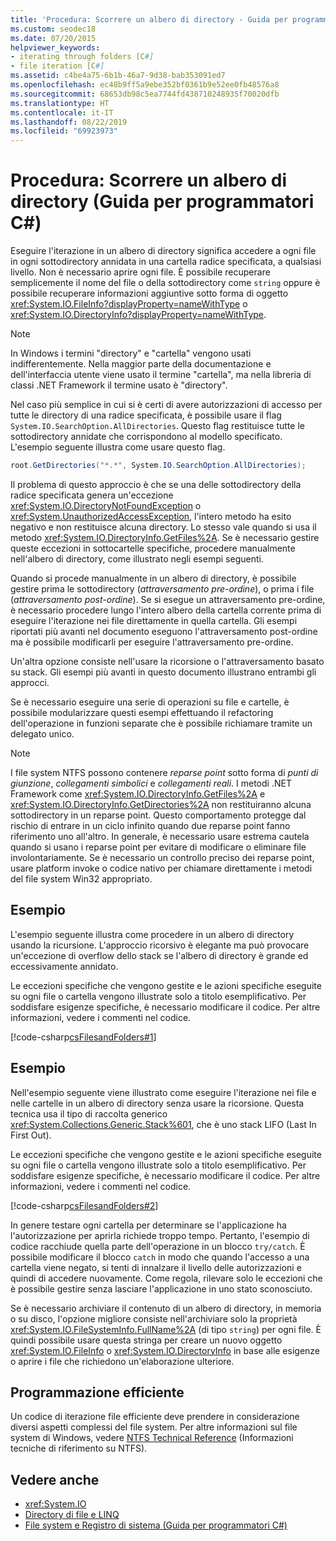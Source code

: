 ```yaml
---
title: 'Procedura: Scorrere un albero di directory - Guida per programmatori C#'
ms.custom: seodec18
ms.date: 07/20/2015
helpviewer_keywords:
- iterating through folders [C#]
- file iteration [C#]
ms.assetid: c4be4a75-6b1b-46a7-9d38-bab353091ed7
ms.openlocfilehash: ec48b9ff5a9ebe352bf0361b9e52ee0fb48576a8
ms.sourcegitcommit: 68653db98c5ea7744fd438710248935f70020dfb
ms.translationtype: HT
ms.contentlocale: it-IT
ms.lasthandoff: 08/22/2019
ms.locfileid: "69923973"
---
```

# <a name="how-to-iterate-through-a-directory-tree-c-programming-guide"></a>Procedura: Scorrere un albero di directory (Guida per programmatori C#)
Eseguire l'iterazione in un albero di directory significa accedere a ogni file in ogni sottodirectory annidata in una cartella radice specificata, a qualsiasi livello. Non è necessario aprire ogni file. È possibile recuperare semplicemente il nome del file o della sottodirectory come `string` oppure è possibile recuperare informazioni aggiuntive sotto forma di oggetto <xref:System.IO.FileInfo?displayProperty=nameWithType> o <xref:System.IO.DirectoryInfo?displayProperty=nameWithType>.  
  
> [!NOTE]
> In Windows i termini "directory" e "cartella" vengono usati indifferentemente. Nella maggior parte della documentazione e dell'interfaccia utente viene usato il termine "cartella", ma nella libreria di classi .NET Framework il termine usato è "directory".  
  
 Nel caso più semplice in cui si è certi di avere autorizzazioni di accesso per tutte le directory di una radice specificata, è possibile usare il flag `System.IO.SearchOption.AllDirectories`. Questo flag restituisce tutte le sottodirectory annidate che corrispondono al modello specificato. L'esempio seguente illustra come usare questo flag.  
  
```csharp  
root.GetDirectories("*.*", System.IO.SearchOption.AllDirectories);  
```  
  
 Il problema di questo approccio è che se una delle sottodirectory della radice specificata genera un'eccezione <xref:System.IO.DirectoryNotFoundException> o <xref:System.UnauthorizedAccessException>, l'intero metodo ha esito negativo e non restituisce alcuna directory. Lo stesso vale quando si usa il metodo <xref:System.IO.DirectoryInfo.GetFiles%2A>. Se è necessario gestire queste eccezioni in sottocartelle specifiche, procedere manualmente nell'albero di directory, come illustrato negli esempi seguenti.  
  
 Quando si procede manualmente in un albero di directory, è possibile gestire prima le sottodirectory (*attraversamento pre-ordine*), o prima i file (*attraversamento post-ordine*). Se si esegue un attraversamento pre-ordine, è necessario procedere lungo l'intero albero della cartella corrente prima di eseguire l'iterazione nei file direttamente in quella cartella. Gli esempi riportati più avanti nel documento eseguono l'attraversamento post-ordine ma è possibile modificarli per eseguire l'attraversamento pre-ordine.  
  
 Un'altra opzione consiste nell'usare la ricorsione o l'attraversamento basato su stack. Gli esempi più avanti in questo documento illustrano entrambi gli approcci.  
  
 Se è necessario eseguire una serie di operazioni su file e cartelle, è possibile modularizzare questi esempi effettuando il refactoring dell'operazione in funzioni separate che è possibile richiamare tramite un delegato unico.  
  
> [!NOTE]
> I file system NTFS possono contenere *reparse point* sotto forma di *punti di giunzione*, *collegamenti simbolici* e *collegamenti reali*. I metodi .NET Framework come <xref:System.IO.DirectoryInfo.GetFiles%2A> e <xref:System.IO.DirectoryInfo.GetDirectories%2A> non restituiranno alcuna sottodirectory in un reparse point. Questo comportamento protegge dal rischio di entrare in un ciclo infinito quando due reparse point fanno riferimento uno all'altro. In generale, è necessario usare estrema cautela quando si usano i reparse point per evitare di modificare o eliminare file involontariamente. Se è necessario un controllo preciso dei reparse point, usare platform invoke o codice nativo per chiamare direttamente i metodi del file system Win32 appropriato.  
  
## <a name="example"></a>Esempio  
 L'esempio seguente illustra come procedere in un albero di directory usando la ricursione. L'approccio ricorsivo è elegante ma può provocare un'eccezione di overflow dello stack se l'albero di directory è grande ed eccessivamente annidato.  
  
 Le eccezioni specifiche che vengono gestite e le azioni specifiche eseguite su ogni file o cartella vengono illustrate solo a titolo esemplificativo. Per soddisfare esigenze specifiche, è necessario modificare il codice. Per altre informazioni, vedere i commenti nel codice.  
  
 [!code-csharp[csFilesandFolders#1](~/samples/snippets/csharp/VS_Snippets_VBCSharp/csFilesAndFolders/CS/FileIteration.cs#1)]  
  
## <a name="example"></a>Esempio  
 Nell'esempio seguente viene illustrato come eseguire l'iterazione nei file e nelle cartelle in un albero di directory senza usare la ricorsione. Questa tecnica usa il tipo di raccolta generico <xref:System.Collections.Generic.Stack%601>, che è uno stack LIFO (Last In First Out).  
  
 Le eccezioni specifiche che vengono gestite e le azioni specifiche eseguite su ogni file o cartella vengono illustrate solo a titolo esemplificativo. Per soddisfare esigenze specifiche, è necessario modificare il codice. Per altre informazioni, vedere i commenti nel codice.  
  
 [!code-csharp[csFilesandFolders#2](~/samples/snippets/csharp/VS_Snippets_VBCSharp/csFilesAndFolders/CS/FileIteration.cs#2)]  
  
 In genere testare ogni cartella per determinare se l'applicazione ha l'autorizzazione per aprirla richiede troppo tempo. Pertanto, l'esempio di codice racchiude quella parte dell'operazione in un blocco `try/catch`. È possibile modificare il blocco `catch` in modo che quando l'accesso a una cartella viene negato, si tenti di innalzare il livello delle autorizzazioni e quindi di accedere nuovamente. Come regola, rilevare solo le eccezioni che è possibile gestire senza lasciare l'applicazione in uno stato sconosciuto.  
  
 Se è necessario archiviare il contenuto di un albero di directory, in memoria o su disco, l'opzione migliore consiste nell'archiviare solo la proprietà <xref:System.IO.FileSystemInfo.FullName%2A> (di tipo `string`) per ogni file. È quindi possibile usare questa stringa per creare un nuovo oggetto <xref:System.IO.FileInfo> o <xref:System.IO.DirectoryInfo> in base alle esigenze o aprire i file che richiedono un'elaborazione ulteriore.  
  
## <a name="robust-programming"></a>Programmazione efficiente  
 Un codice di iterazione file efficiente deve prendere in considerazione diversi aspetti complessi del file system. Per altre informazioni sul file system di Windows, vedere [NTFS Technical Reference](/windows-server/storage/file-server/ntfs-overview) (Informazioni tecniche di riferimento su NTFS).  
  
## <a name="see-also"></a>Vedere anche

- <xref:System.IO>
- [Directory di file e LINQ](../concepts/linq/linq-and-file-directories.md)
- [File system e Registro di sistema (Guida per programmatori C#)](./index.md)
